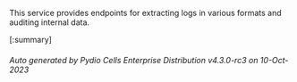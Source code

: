 






This service provides endpoints for extracting logs in various formats and auditing internal data.

[:summary]

###### Auto generated by Pydio Cells Enterprise Distribution v4.3.0-rc3 on 10-Oct-2023
